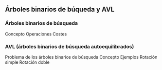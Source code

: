 ## Árboles binarios de búqueda y AVL
### Árboles binarios de búsqueda
Concepto
Operaciones
Costes
### AVL (árboles binarios de búsqueda autoequilibrados)
Problema de los árboles binarios de búsqueda
Concepto
Ejemplos
Rotación simple
Rotación doble